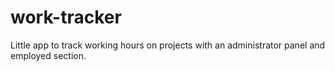 # work-tracker
Little app to track working hours on projects with an administrator panel and employed section.
